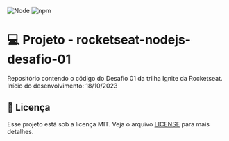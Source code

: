 ![Node](https://img.shields.io/badge/NodeJS-v18.18.2-blue?logo=nodedotjs)
![npm](https://img.shields.io/badge/npm-v9.8.1-blue?logo=npm)
# 💻 Projeto - rocketseat-nodejs-desafio-01
Repositório contendo o código do Desafio 01 da trilha Ignite da Rocketseat.  
Início do desenvolvimento: 18/10/2023  
## 📝 Licença

Esse projeto está sob a licença MIT. Veja o arquivo [LICENSE](LICENSE.md) para mais detalhes.
